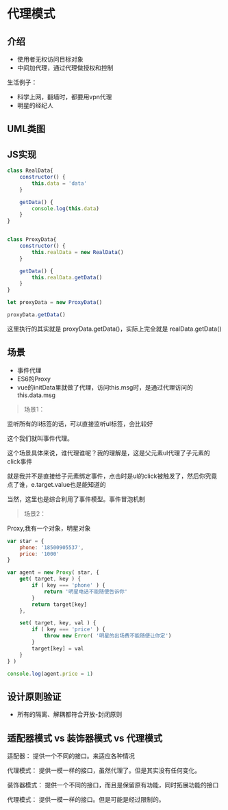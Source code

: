 # 代理模式

## 介绍

- 使用者无权访问目标对象
- 中间加代理，通过代理做授权和控制


生活例子：

- 科学上网，翻墙时，都要用vpn代理
- 明星的经纪人

## UML类图

## JS实现

```js
class RealData{
    constructor() {
        this.data = 'data'
    }

    getData() {
        console.log(this.data)
    }
}


class ProxyData{
    constructor() {
        this.realData = new RealData()
    }

    getData() {
        this.realData.getData()
    }
}

let proxyData = new ProxyData()

proxyData.getData()
```

这里执行的其实就是 proxyData.getData()，实际上完全就是 realData.getData()

## 场景

- 事件代理
- ES6的Proxy
- vue的initData里就做了代理，访问this.msg时，是通过代理访问的this.data.msg



> 场景1：

监听所有的li标签的话，可以直接监听ul标签，会比较好

这个我们就叫事件代理。

这个场景具体来说，谁代理谁呢？我的理解是，这是父元素ul代理了子元素的click事件

就是我并不是直接给子元素绑定事件，点击时是ul的click被触发了，然后你究竟点了谁，e.target.value也是能知道的

当然，这里也是综合利用了事件模型。事件冒泡机制

> 场景2：

Proxy,我有一个对象，明星对象

```js
var star = {
    phone: '18500905537',
    price: '1000'
}

var agent = new Proxy( star, {
    get( target, key ) {
        if ( key === 'phone' ) {
            return '明星电话不能随便告诉你'
        }
        return target[key] 
    },

    set( target, key, val ) {
        if ( key === 'price' ) {
            throw new Error( '明星的出场费不能随便让你定')
        }
        target[key] = val
    }   
} )

console.log(agent.price = 1)

```


## 设计原则验证

- 所有的隔离、解耦都符合开放-封闭原则

## 适配器模式 vs 装饰器模式  vs 代理模式


适配器： 提供一个不同的接口。来适应各种情况

代理模式： 提供一模一样的接口，虽然代理了。但是其实没有任何变化。




装饰器模式： 提供一个不同的接口，而且是保留原有功能，同时拓展功能的接口

代理模式： 提供一模一样的接口。但是可能是经过限制的。